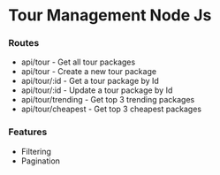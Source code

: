 # Tour Management Node Js

### Routes
* api/tour - Get all tour packages
* api/tour - Create a new tour package 
* api/tour/:id - Get a tour package by Id 
* api/tour/:id - Update a tour package by Id 
* api/tour/trending - Get top 3 trending packages 
* api/tour/cheapest - Get top 3 cheapest packages


### Features 
* Filtering
* Pagination 

